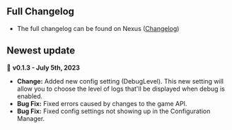 ## Full Changelog
* The full changelog can be found on Nexus ([Changelog](https://www.nexusmods.com/valheim/mods/2341))

## Newest update
📌 **v0.1.3 - July 5th, 2023**

- **Change:** Added new config setting (DebugLevel). This new setting will allow you to choose the level of logs that'll be displayed when debug is enabled.
- **Bug Fix:** Fixed errors caused by changes to the game API.
- **Bug Fix:** Fixed config settings not showing up in the Configuration Manager.